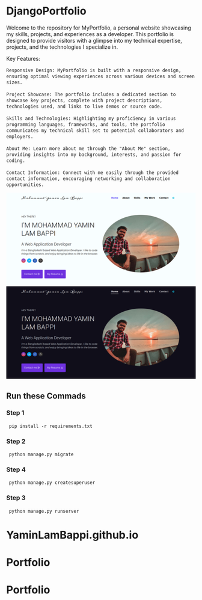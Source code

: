 # DjangoPortfolio

Welcome to the repository for MyPortfolio, a personal website showcasing my skills, projects, and experiences as a developer. This portfolio is designed to provide visitors with a glimpse into my technical expertise, projects, and the technologies I specialize in.

Key Features:

    Responsive Design: MyPortfolio is built with a responsive design, ensuring optimal viewing experiences across various devices and screen sizes.

    Project Showcase: The portfolio includes a dedicated section to showcase key projects, complete with project descriptions, technologies used, and links to live demos or source code.

    Skills and Technologies: Highlighting my proficiency in various programming languages, frameworks, and tools, the portfolio communicates my technical skill set to potential collaborators and employers.

    About Me: Learn more about me through the "About Me" section, providing insights into my background, interests, and passion for coding.

    Contact Information: Connect with me easily through the provided contact information, encouraging networking and collaboration opportunities.
![GitHub](https://github.com/YaminLamBappi/MyPortfolio/blob/main/static/images/pic1.png)
![GitHub](https://github.com/YaminLamBappi/MyPortfolio/blob/main/static/images/pic2.png)


## Run these Commads
### Step 1
     pip install -r requirements.txt
### Step 2
     python manage.py migrate
     
### Step 4
     python manage.py createsuperuser
        
### Step 3
     python manage.py runserver

  













# YaminLamBappi.github.io
# Portfolio
# Portfolio
